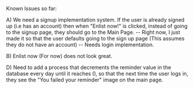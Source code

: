 Known Issues so far:

A) We need a signup implementation system. If the user is already signed up (i.e has an account) then when "Enlist now!" is clicked, instead of going to the signup page, they should go to the Main Page.
    -- Right now, I just made it so that the user defaults going to the sign up page (This assumes they do not have an account)
    -- Needs login implementation.

B) Enlist now (For now) does not look great. 


D) Need to add a process that decrements the reminder value in the database every day until it reaches 0, so that the next time the user logs in, they see the "You failed your reminder" image on the main page.
